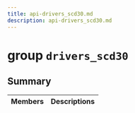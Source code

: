 ```yaml
---
title: api-drivers_scd30.md
description: api-drivers_scd30.md
---
```

# group `drivers_scd30` 

## Summary

 Members                        | Descriptions                                
--------------------------------|---------------------------------------------

